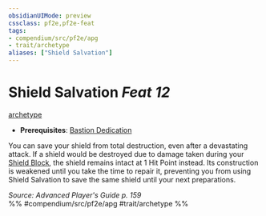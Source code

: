 ```yaml
---
obsidianUIMode: preview
cssclass: pf2e,pf2e-feat
tags:
- compendium/src/pf2e/apg
- trait/archetype
aliases: ["Shield Salvation"]
---
```

# Shield Salvation  *Feat 12*  
[archetype](rules/traits/archetype.md)  

- **Prerequisites**: [Bastion Dedication](compendium/feats/bastion-dedication-apg.md)

You can save your shield from total destruction, even after a devastating attack. If a shield would be destroyed due to damage taken during your [Shield Block](compendium/feats/shield-block.md), the shield remains intact at 1 Hit Point instead. Its construction is weakened until you take the time to repair it, preventing you from using Shield Salvation to save the same shield until your next preparations.

*Source: Advanced Player's Guide p. 159*  
%% #compendium/src/pf2e/apg #trait/archetype %%